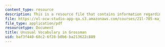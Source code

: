 ```yaml
---
content_type: resource
description: This is a resource file that contains information regarding reading 7.
file: https://ol-ocw-studio-app-qa.s3.amazonaws.com/courses/21l-705-major-authors-rewriting-genesis-paradise-lost-and-twentieth-century-fantasy-spring-2009/baf3f44068c26f28b0b6ba213622c889_MIT21L_705S09_read07.pdf
file_type: application/pdf
resourcetype: Document
title: Unusual Vocabulary in Grossman
uid: baf3f440-68c2-6f28-b0b6-ba213622c889
---
```

